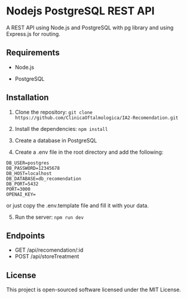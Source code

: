 # Nodejs PostgreSQL REST API

A REST API using Node.js and PostgreSQL with pg library and using Express.js for routing.

## Requirements

- Node.js

- PostgreSQL

## Installation

1. Clone the repository: `git clone https://github.com/ClinicaOftalmologica/IA2-Recomendation.git`

2. Install the dependencies: `npm install`

3. Create a database in PostgreSQL

4. Create a .env file in the root directory and add the following:

```
DB_USER=postgres
DB_PASSWORD=12345678
DB_HOST=localhost
DB_DATABASE=db_recomendation
DB_PORT=5432
PORT=3000
OPENAI_KEY=
```

or just copy the .env.template file and fill it with your data.

5. Run the server: `npm run dev`

## Endpoints
- GET /api/recomendation/:id
- POST /api/storeTreatment


## License

This project is open-sourced software licensed under the MIT License.